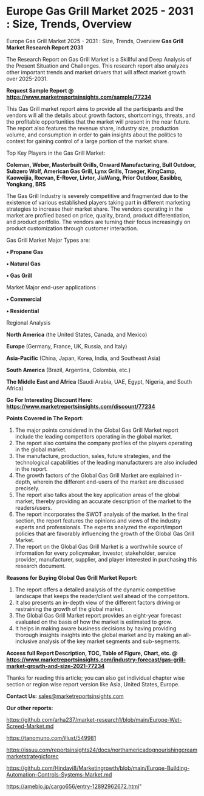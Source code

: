 # Europe Gas Grill Market 2025 - 2031 : Size, Trends, Overview
 Europe Gas Grill Market 2025 - 2031 : Size, Trends, Overview
<strong>Gas Grill Market Research Report 2031</strong>

The Research Report on Gas Grill Market is a Skillful and Deep Analysis of the Present Situation and Challenges. This research report also analyzes other important trends and market drivers that will affect market growth over 2025-2031.

<strong>Request Sample Report @ <a href=https://www.marketreportsinsights.com/sample/77234>https://www.marketreportsinsights.com/sample/77234</a></strong>

This Gas Grill market report aims to provide all the participants and the vendors will all the details about growth factors, shortcomings, threats, and the profitable opportunities that the market will present in the near future. The report also features the revenue share, industry size, production volume, and consumption in order to gain insights about the politics to contest for gaining control of a large portion of the market share.

Top Key Players in the Gas Grill Market:

<strong>Coleman, Weber, Masterbuilt Grills, Onward Manufacturing, Bull Outdoor, Subzero Wolf, American Gas Grill, Lynx Grills, Traeger, KingCamp, Kaoweijia, Rocvan, E-Rover, Livtor, JiaWang, Prior Outdoor, Easibbq, Yongkang, BRS</strong>

The Gas Grill Industry is severely competitive and fragmented due to the existence of various established players taking part in different marketing strategies to increase their market share. The vendors operating in the market are profiled based on price, quality, brand, product differentiation, and product portfolio. The vendors are turning their focus increasingly on product customization through customer interaction.

Gas Grill Market Major Types are:

<strong>• Propane Gas

• Natural Gas

• Gas Grill</strong>

Market Major end-user applications :

<strong>• Commercial

• Residential</strong>

Regional Analysis

</u><strong><b>North America</b></strong> (the United States, Canada, and Mexico)

<strong><b>Europe </b></strong>(Germany, France, UK, Russia, and Italy)

<strong><b>Asia-Pacific</b></strong> (China, Japan, Korea, India, and Southeast Asia)

<strong><b>South America</b></strong> (Brazil, Argentina, Colombia, etc.)

<strong><b>The Middle East and Africa</b></strong> (Saudi Arabia, UAE, Egypt, Nigeria, and South Africa)

<strong>Go For Interesting Discount Here: <a href=https://www.marketreportsinsights.com/discount/77234>https://www.marketreportsinsights.com/discount/77234</a></strong>

<strong>Points Covered in The Report:</strong>
<ol>
  <li>The major points considered in the Global Gas Grill Market report include the leading competitors operating in the global market.</li>
  <li>The report also contains the company profiles of the players operating in the global market.</li>
  <li>The manufacture, production, sales, future strategies, and the technological capabilities of the leading manufacturers are also included in the report.</li>
  <li>The growth factors of the Global Gas Grill Market are explained in-depth, wherein the different end-users of the market are discussed precisely.</li>
  <li>The report also talks about the key application areas of the global market, thereby providing an accurate description of the market to the readers/users.</li>
  <li>The report incorporates the SWOT analysis of the market. In the final section, the report features the opinions and views of the industry experts and professionals. The experts analyzed the export/import policies that are favorably influencing the growth of the Global Gas Grill Market.</li>
  <li>The report on the Global Gas Grill Market is a worthwhile source of information for every policymaker, investor, stakeholder, service provider, manufacturer, supplier, and player interested in purchasing this research document.</li>
</ol>
<strong>Reasons for Buying Global Gas Grill Market Report:</strong>

<ol>
  <li>The report offers a detailed analysis of the dynamic competitive landscape that keeps the reader/client well ahead of the competitors.</li>
  <li>It also presents an in-depth view of the different factors driving or restraining the growth of the global market.</li>
  <li>The Global Gas Grill Market report provides an eight-year forecast evaluated on the basis of how the market is estimated to grow.</li>
  <li>It helps in making aware business decisions by having providing thorough insights insights into the global market and by making an all-inclusive analysis of the key market segments and sub-segments.</li>
</ol>
<strong>Access full Report Description, TOC, Table of Figure, Chart, etc. @ <a href=https://www.marketreportsinsights.com/industry-forecast/gas-grill-market-growth-and-size-2021-77234>https://www.marketreportsinsights.com/industry-forecast/gas-grill-market-growth-and-size-2021-77234</a></strong>


Thanks for reading this article; you can also get individual chapter wise section or region wise report version like Asia, United States, Europe.

<strong>Contact Us:</strong>
sales@marketreportsinsights.com

<strong>Our other reports:</strong>

<a href=https://github.com/arha237/market-research1/blob/main/Europe-Wet-Screed-Market.md>https://github.com/arha237/market-research1/blob/main/Europe-Wet-Screed-Market.md</a>

<a href=https://tanomuno.com/illust/549981>https://tanomuno.com/illust/549981</a>

<a href=https://issuu.com/reportsinsights24/docs/northamericadognourishingcreammarketstrategicforec>https://issuu.com/reportsinsights24/docs/northamericadognourishingcreammarketstrategicforec</a>

<a href=https://github.com/Hindavi8/Marketingrowth/blob/main/Europe-Building-Automation-Controls-Systems-Market.md>https://github.com/Hindavi8/Marketingrowth/blob/main/Europe-Building-Automation-Controls-Systems-Market.md</a>

<a href=https://ameblo.jp/cargo656/entry-12892962672.html>https://ameblo.jp/cargo656/entry-12892962672.html</a>"
